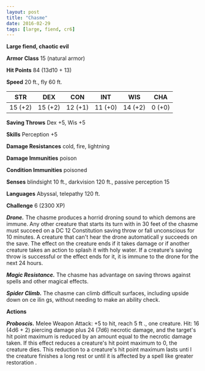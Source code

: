 ```yaml
---
layout: post
title: "Chasme"
date: 2016-02-29
tags: [large, fiend, cr6]
---
```


**Large fiend, chaotic evil**

**Armor Class** 15 (natural armor)

**Hit Points** 84 (13d10 + 13)

**Speed** 20 ft., fly 60 ft.

|   STR   |   DEX   |   CON   |   INT   |   WIS   |   CHA   |
|:-----:|:-----:|:-----:|:-----:|:-----:|:-----:|
| 15 (+2) | 15 (+2) | 12 (+1) | 11 (+0) | 14 (+2) | 0 (+0) |

**Saving Throws** Dex +5, Wis +5

**Skills** Perception +5

**Damage Resistances** cold, fire, lightning

**Damage Immunities** poison

**Condition Immunities** poisoned

**Senses** blindsight 10 ft., darkvision 120 ft., passive perception 15

**Languages** Abyssal, telepathy 120 ft.

**Challenge** 6 (2300 XP)

***Drone.*** The chasme produces a horrid droning sound to
which demons are immune. Any other creature that starts its
turn with in 30 feet of the chasme must succeed on a DC 12
Constitution saving throw or fall unconscious for 10 minutes.
A creature that can't hear the drone automaticall y succeeds on
the save. The effect on the creature ends if it takes damage or if
another creature takes an action to splash it with holy water. If
a creature's saving throw is successful or the effect ends for it,
it is immune to the drone for the next 24 hours.

***Magic Resistance.*** The chasme has advantage on saving throws
against spells and other magical effects.

***Spider Climb.*** The chasme can climb difficult surfaces,
including upside down on ce ilin gs, without needing to make an
ability check.

**Actions** 

***Proboscis.*** Melee Weapon Attack: +5 to hit, reach 5 ft ., one
creature. Hit: 16 (4d6 + 2) piercing damage plus 24 (7d6)
necrotic damage, and the target's hit point maximum is
reduced by an amount equal to the necrotic damage taken. If
this effect reduces a creature's hit point maximum to 0, the
creature dies. This reduction to a creature's hit point maximum
lasts unti l the creature finishes a long rest or until it is affected
by a spell like greater restoration .